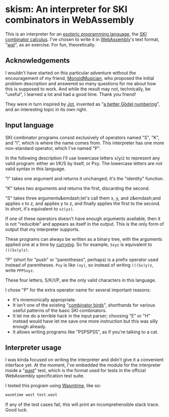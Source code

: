 # skism: An interpreter for SKI combinators in WebAssembly

This is an interpreter for an [esoteric programming language][], the
[SKI combinator calculus][]. I've chosen to write it in
[WebAssembly][]'s text format, "[wat][]", as an exercise. For fun,
theoretically.

[esoteric programming language]: https://en.wikipedia.org/wiki/Esoteric_programming_language
[SKI combinator calculus]: https://en.wikipedia.org/wiki/SKI_combinator_calculus
[WebAssembly]: https://webassembly.org/
[wat]: https://webassembly.github.io/spec/core/text/index.html

## Acknowledgements

I wouldn't have started on this particular adventure without the
encouragement of my friend, [MonoidMusician][], who proposed the initial
problem description and answered so many questions for me about how this
is supposed to work. And while the result may not, technically, be
"useful", I learned a lot and had a good time. Thank you friend!

[MonoidMusician]: https://blog.veritates.love/

They were in turn inspired by [Jot][], invented as "[a better Gödel
numbering][jot-paper]", and an interesting topic in its own right.

[Jot]: https://esolangs.org/wiki/Jot
[jot-paper]: https://web.archive.org/web/20201112014512/http://www.nyu.edu/projects/barker/Iota/

## Input language

SKI combinator programs consist exclusively of operators named "S", "K",
and "I", which is where the name comes from. This interpreter has one
more non-standard operator, which I've named "P".

In the following description I'll use lowercase letters x/y/z to
represent any valid program: either an I/K/S by itself, or Pxy. The
lowercase letters are not valid syntax in this language.

"I" takes one argument and returns it unchanged; it's the "identity"
function.

"K" takes two arguments and returns the first, discarding the second.

"S" takes three arguments&emdash;let's call them x, y, and z&emdash;and
applies x to z, and applies y to z, and finally applies the first to the
second. In short, it's equivalent to `xz(yz)`.

If one of these operators doesn't have enough arguments available, then
it is not "reducible" and appears as itself in the output. This is the
only form of output that my interpreter supports.

These programs can always be written as a binary tree, with the
arguments applied one at a time by [currying][]. So for example, `Sxyz`
is equivalent to `(((Sx)y)z)`.

[currying]: https://en.wikipedia.org/wiki/Currying

"P" (short for "push" or "parentheses", perhaps) is a prefix operator
used instead of parentheses. `Pxy` is like `(xy)`, so instead of writing
`(((Sx)y)z`, write `PPPSxyz`.

These four letters, S/K/I/P, are the only valid characters in this
language.

I chose "P" for the extra operator name for several important reasons:

- It's mnemonically appropriate.
- It isn't one of the existing "[combinator birds][]", shorthands for
  various useful patterns of the basic SKI combinators.
- It let me do a terrible hack in the input parser; choosing "E" or "H"
  instead would have let me save one more instruction but this was silly
  enough already.
- It allows writing programs like "PSPSPSS", as if you're talking to a
  cat.

[combinator birds]: https://www.angelfire.com/tx4/cus/combinator/birds.html

## Interpreter usage

I was kinda focused on writing the interpreter and didn't give it a
convenient interface yet. At the moment, I've embedded the module for
the interpreter inside a "[wast][]" test, which is the format used for
tests in the official WebAssembly specification test suite. 

[wast]: https://github.com/WebAssembly/spec/tree/main/interpreter#scripts

I tested this program using [Wasmtime][], like so:

```sh
wasmtime wast test.wast
```

[Wasmtime]: https://wasmtime.dev/

If any of the test cases fail, this will print an incomprehensible stack
trace. Good luck.

